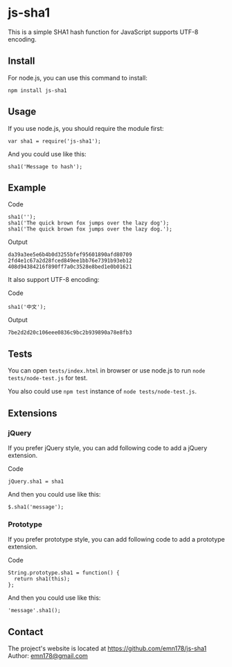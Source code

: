 # js-sha1
This is a simple SHA1 hash function for JavaScript supports UTF-8 encoding.

## Install
For node.js, you can use this command to install:

    npm install js-sha1

## Usage
If you use node.js, you should require the module first:

    var sha1 = require('js-sha1');

And you could use like this:

    sha1('Message to hash');

## Example
Code

    sha1('');
    sha1('The quick brown fox jumps over the lazy dog');
    sha1('The quick brown fox jumps over the lazy dog.');
Output

    da39a3ee5e6b4b0d3255bfef95601890afd80709
    2fd4e1c67a2d28fced849ee1bb76e7391b93eb12
    408d94384216f890ff7a0c3528e8bed1e0b01621

It also support UTF-8 encoding:

Code

    sha1('中文');
Output

    7be2d2d20c106eee0836c9bc2b939890a78e8fb3

## Tests
You can open `tests/index.html` in browser or use node.js to run `node tests/node-test.js` for test.

You also could use `npm test` instance of `node tests/node-test.js`.

## Extensions
### jQuery
If you prefer jQuery style, you can add following code to add a jQuery extension.

Code

    jQuery.sha1 = sha1
And then you could use like this:

    $.sha1('message');
### Prototype
If you prefer prototype style, you can add following code to add a prototype extension.

Code

    String.prototype.sha1 = function() {
      return sha1(this);
    };
And then you could use like this:

    'message'.sha1();

## Contact
The project's website is located at https://github.com/emn178/js-sha1  
Author: emn178@gmail.com
